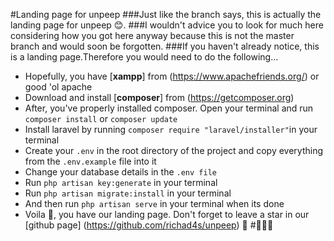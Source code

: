[logo]: https://github.com/richard4s/unpeep/blob/landing-page/public/assets/images/unpeep-clear-logo.png "Unpeep Logo"
#Landing page for unpeep
###Just like the branch says, this is actually the landing page for unpeep 😊.
###I wouldn't advice you to look for much here considering how you got here anyway because this is not the master branch and would soon be forgotten.
###If you haven't already notice, this is a landing page.Therefore you would need to do the following...
* Hopefully, you have [<b>xampp</b>] from (https://www.apachefriends.org/) or good 'ol apache
* Download and install [<b>composer</b>] from (https://getcomposer.org)
* After, you've properly installed composer. Open your terminal and run `composer install` or `composer update`
* Install laravel by running `composer require "laravel/installer"`in your terminal
* Create your `.env` in the root directory of the project and copy everything from the `.env.example` file into it
* Change your database details in the `.env file`
* Run `php artisan key:generate` in your terminal
* Run `php artisan migrate:install` in your terminal
* And then run `php artisan serve` in your terminal when its done
* Voila 🙌, you have our landing page. Don't forget to leave a star in our [github page] (https://github.com/richad4s/unpeep) 🥳
#🥳🥳😌 
